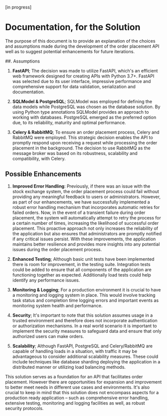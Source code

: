 [in progress]

# Documentation, for the Solution

The purpose of this document is to provide an explanation of the choices and assumptions made during the development of the order placement API well as to suggest potential enhancements for future iterations.

##. Assumptions

1. **FastAPI**; The decision was made to utilize FastAPI, which's an efficient web framework designed for creating APIs with Python 3.7+. FastAPI was selected due to its user interface, impressive performance and comprehensive support for data validation, serialization and documentation.

2. **SQLModel & PostgreSQL**; SQLModel was employed for defining the data models while PostgreSQL was chosen as the database solution. By using Python type annotations SQLModel provides an approach to working with databases. PostgreSQL emerged as the preferred option due, to its reliability, maturity and optimal performance.

3. **Celery & RabbitMQ**; To ensure an order placement process, Celery and RabbitMQ were employed. This strategic decision enables the API to promptly respond upon receiving a request while processing the order placement in the background.
The decision to use RabbitMQ as the message broker was based on its robustness, scalability and compatibility, with Celery.

## Possible Enhancements

1. **Improved Error Handling**: Previously, if there was an issue with the stock exchange system, the order placement process could fail without providing any meaningful feedback to users or administrators. However, as part of our enhancements, we have successfully implemented a robust error handling mechanism that incorporates automatic retries for failed orders. Now, in the event of a transient failure during order placement, the system will automatically attempt to retry the process for a certain number of times, increasing the likelihood of successful order placement. This proactive approach not only increases the reliability of the application but also ensures that administrators are promptly notified if any critical issues persist. With these improvements, the application maintains better resilience and provides more insights into any potential issues during the order placement process.

2. **Enhanced Testing**; Although basic unit tests have been implemented there is room for improvement, in the testing suite. Integration tests could be added to ensure that all components of the application are functioning together as expected. Additionally load tests could help identify any performance issues.

3. **Monitoring & Logging**; For a production environment it is crucial to have a monitoring and logging system in place. This would involve tracking task status and completion time logging errors and important events as monitoring system health and performance.

4. **Security**; It's important to note that this solution assumes usage in a trusted environment and therefore does not incorporate authentication or authorization mechanisms.
In a real world scenario it is important to implement the security measures to safeguard data and ensure that only authorized users can make orders.

5. **Scalability**; Although FastAPI, PostgreSQL and Celery/RabbitMQ are capable of handling loads in a situation, with traffic it may be advantageous to consider additional scalability measures. These could include techniques like database sharding deploying the application in a distributed manner or utilizing load balancing methods.

This solution serves as a foundation for an API that facilitates order placement. However there are opportunities for expansion and improvement to better meet needs in different use cases and environments. It's also crucial to keep in mind that this solution does not encompass aspects for a production ready application – such as comprehensive error handling, extensive testing, monitoring and logging facilities as well, as robust security protocols.